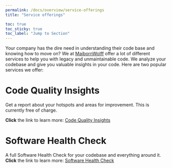 ```yaml
---
permalink: /docs/overview/service-offerings
title: "Service offerings"

toc: true
toc_sticky: true
toc_label: "Jump to Section"
---
```


Your company has the dire need in understanding their code base and knowing how to move on? We at [MaibornWolff](https://www.maibornwolff.de/en) offer a lot of different services to help you with legacy and unmaintainable code.
We analyze your codebase and give you valuable insights in your code. Here are two popular services we offer:

# Code Quality Insights

Get a report about your hotspots and areas for improvement. This is currently free of charge.

<b>Click</b> the link to learn more: [Code Quality Insights](https://www.maibornwolff.de/en/code-quality-insights?utm_source=github_pages&utm_medium_website&utm_campaign=code_charta_at_github&utm_id=code_charta_at_github)

# Software Health Check

A full Software Health Check for your codebase and everything around it.
<b>Click</b> the link to learn more: [Software Health Check](https://www.maibornwolff.de/software-health-check/)
